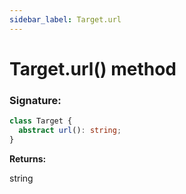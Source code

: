 ```yaml
---
sidebar_label: Target.url
---
```


# Target.url() method

### Signature:

```typescript
class Target {
  abstract url(): string;
}
```

**Returns:**

string
